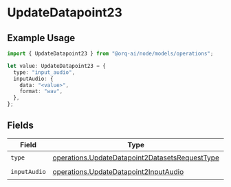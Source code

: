 # UpdateDatapoint23

## Example Usage

```typescript
import { UpdateDatapoint23 } from "@orq-ai/node/models/operations";

let value: UpdateDatapoint23 = {
  type: "input_audio",
  inputAudio: {
    data: "<value>",
    format: "wav",
  },
};
```

## Fields

| Field                                                                                                            | Type                                                                                                             | Required                                                                                                         | Description                                                                                                      |
| ---------------------------------------------------------------------------------------------------------------- | ---------------------------------------------------------------------------------------------------------------- | ---------------------------------------------------------------------------------------------------------------- | ---------------------------------------------------------------------------------------------------------------- |
| `type`                                                                                                           | [operations.UpdateDatapoint2DatasetsRequestType](../../models/operations/updatedatapoint2datasetsrequesttype.md) | :heavy_check_mark:                                                                                               | N/A                                                                                                              |
| `inputAudio`                                                                                                     | [operations.UpdateDatapoint2InputAudio](../../models/operations/updatedatapoint2inputaudio.md)                   | :heavy_check_mark:                                                                                               | N/A                                                                                                              |